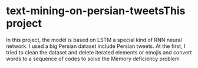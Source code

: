 # text-mining-on-persian-tweetsThis project 
In this project, the model is based on LSTM a special kind of RNN neural network.
I used a big Persian dataset include Persian tweets. At the first, I tried to clean the dataset and delete iterated elements or emojis and convert words to a sequence of codes to solve the Memory deficiency problem
